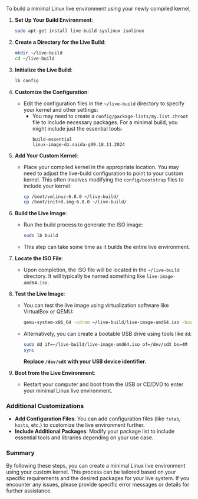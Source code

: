To build a minimal Linux live environment using your newly compiled kernel,  

1. **Set Up Your Build Environment**:
     ```bash
     sudo apt-get install live-build syslinux isolinux
     ```

2. **Create a Directory for the Live Build**:
     ```bash
     mkdir ~/live-build
     cd ~/live-build
     ```

3. **Initialize the Live Build**:
     ```bash
     lb config
     ```

4. **Customize the Configuration**:
   - Edit the configuration files in the `~/live-build` directory to specify your kernel and other settings:
     - You may need to create a `config/package-lists/my.list.chroot` file to include necessary packages. For a minimal build, you might include just the essential tools:
       ```
       build-essential
       linux-image-dz.saida-g09.18.11.2024
       ```

5. **Add Your Custom Kernel**:
   - Place your compiled kernel in the appropriate location. You may need to adjust the live-build configuration to point to your custom kernel. This often involves modifying the `config/bootstrap` files to include your kernel:
     ```bash
     cp /boot/vmlinuz-6.8.0 ~/live-build/
     cp /boot/initrd.img-6.8.0 ~/live-build/
     ```

6. **Build the Live Image**:
   - Run the build process to generate the ISO image:
     ```bash
     sudo lb build
     ```
   - This step can take some time as it builds the entire live environment.

7. **Locate the ISO File**:
   - Upon completion, the ISO file will be located in the `~/live-build` directory. It will typically be named something like `live-image-amd64.iso`.

8. **Test the Live Image**:
   - You can test the live image using virtualization software like VirtualBox or QEMU:
     ```bash
     qemu-system-x86_64 -cdrom ~/live-build/live-image-amd64.iso -boot d
     ```
   - Alternatively, you can create a bootable USB drive using tools like `dd`:
     ```bash
     sudo dd if=~/live-build/live-image-amd64.iso of=/dev/sdX bs=4M
     sync
     ```
     **Replace `/dev/sdX` with your USB device identifier.**

9. **Boot from the Live Environment**:
   - Restart your computer and boot from the USB or CD/DVD to enter your minimal Linux live environment.

### Additional Customizations
- **Add Configuration Files**: You can add configuration files (like `fstab`, `hosts`, etc.) to customize the live environment further.
- **Include Additional Packages**: Modify your package list to include essential tools and libraries depending on your use case.

### Summary
By following these steps, you can create a minimal Linux live environment using your custom kernel. This process can be tailored based on your specific requirements and the desired packages for your live system. If you encounter any issues, please provide specific error messages or details for further assistance.